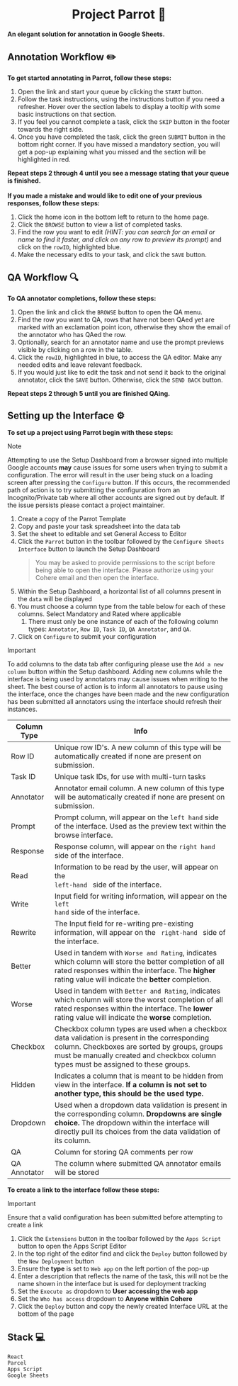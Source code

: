 <h1 align="center">
    Project Parrot 🦜
</h1>
<b> An elegant solution for annotation in Google Sheets.</b>
<h2>Annotation Workflow ✏️</h2>
<b>To get started annotating in Parrot, follow these steps:</b>
<ol>
<li>Open the link and start your queue by clicking the <code>START</code> button.</li>
<li>Follow the task instructions, using the instructions button if you need a refresher. Hover over the section labels to display a tooltip with some basic instructions on that section.</li>
<li>If you feel you cannot complete a task, click the <code>SKIP</code> button in the footer towards the right side.</li>
<li>Once you have completed the task, click the green <code>SUBMIT</code> button in the bottom right corner. If you have missed a mandatory section, you will get a pop-up explaining what you missed and the section will be highlighted in red.</li>
</ol>
<b> Repeat steps 2 through 4 until you see a message stating that your queue is finished.</b>
<br/>
<br/>
<b>If you made a mistake and would like to edit one of your previous responses, follow these steps:</b>
<ol>
<li>Click the home icon in the bottom left to return to the home page.</li>
<li>Click the <code>BROWSE</code> button to view a list of completed tasks.</li>
<li>Find the row you want to edit <i>(HINT: you can search for an email or name to find it faster, and click on any row to preview its prompt)</i> and click on the <code>rowID</code>, highlighted blue.
<li>Make the necessary edits to your task, and click the <code>SAVE</code> button.</li>
</ol>
<h2>QA Workflow 🔍</h2>
<b>To QA annotator completions, follow these steps:</b>
<ol>
<li>Open the link and click the <code>BROWSE</code> button to open the QA menu.</li>
<li>Find the row you want to QA, rows that have not been QAed yet are marked with an exclamation point icon, otherwise they show the email of the annotator who has QAed the row.</li>
<li>Optionally, search for an annotator name and use the prompt previews visible by clicking on a row in the table.</li>
<li>Click the <code>rowID</code>, highlighted in blue, to access the QA editor. Make any needed edits and leave relevant feedback.</li>
<li>If you would just like to edit the task and not send it back to the original annotator, click the <code>SAVE</code> button. Otherwise, click the <code>SEND BACK</code> button.
</ol>
<b>Repeat steps 2 through 5 until you are finished QAing.</b>
<h2>Setting up the Interface ⚙️</h2>

<b>To set up a project using Parrot begin with these steps:</b>

> [!NOTE]  
> Attempting to use the Setup Dashboard from a browser signed into multiple Google accounts **may** cause issues for some users when trying to submit a configuration. The error will result in the user being stuck on a loading screen after pressing the <code>Configure</code> button. If this occurs, the recommended path of action is to try submitting the configuration from an Incognito/Private tab where all other accounts are signed out by default. If the issue persists please contact a project maintainer.  

<ol>
<li>Create a copy of the Parrot Template</li>
<li>Copy and paste your task spreadsheet into the data tab</li>
<li>Set the sheet to editable and set General Access to Editor</li>
<li>Click the <code>Parrot</code> button in the toolbar followed by the <code>Configure Sheets Interface</code> button to launch the Setup Dashboard  
    
>You may be asked to provide permissions to the script before being able to open the interface. Please authorize using your Cohere email and then open the interface.
</li>

<li>Within the Setup Dashboard, a horizontal list of all columns present in the <code>data</code> will be displayed</li>
<li> You must choose a column type from the table below for each of these columns. Select Mandatory and Rated where applicable <ol> <li>There must only be one instance of each of the following column types:   <code>Annotator</code>,  <code>Row ID</code>,  <code>Task ID</code>,  <code>QA Annotator</code>, and <code>QA</code>.</li></ol></li>

<li>Click on <code>Configure</code> to submit your configuration</li>

</ol>

> [!IMPORTANT]  
> To add columns to the data tab after configuring please use the <code>Add a new column</code> button within the Setup dashboard. Adding new columns while the interface is being used by annotators may cause issues when writing to the sheet. The best course of action is to inform all annotators to pause using the interface, once the changes have been made and the new configuration has been submitted all annotators using the interface should refresh their instances.

| Column Type  | Info                                                                                                                                                                                                                                   |
| ------------ | -------------------------------------------------------------------------------------------------------------------------------------------------------------------------------------------------------------------------------------- |
| Row ID       | Unique row ID's. A new column of this type will be automatically created if none are present on submission.                                                                                                                                                                         |
| Task ID      | Unique task IDs, for use with multi-turn tasks                                                                                                                                                                                        |
| Annotator    | Annotator email column. A new column of this type will be automatically created if none are present on submission.                                                                                                              |
| Prompt       | Prompt column, will appear on the <code>left hand</code> side of the interface. Used as the preview text within the browse interface.                                                                                                  |
| Response     | Response column, will appear on the <code>right hand</code> side of the interface.                                                                                                                                                     |
| Read         | Information to be read by the user, will appear on the <code> left-hand </code> side of the interface.                                                                                                                                   |
| Write        | Input field for writing information, will appear on the <code>left hand</code> side of the interface.                                                                                                                                  |
| Rewrite      | The Input field for re-writing pre-existing information, will appear on the <code> right-hand </code> side of the interface.                                                                                                                 |
| Better       | Used in tandem with <code>Worse and Rating</code>, indicates which column will store the better completion of all rated responses within the interface. The **higher** rating value will indicate the **better** completion.           |
| Worse        | Used in tandem with <code>Better and Rating</code>, indicates which column will store the worst completion of all rated responses within the interface. The **lower** rating value will indicate the **worse** completion.             |
| Checkbox     | Checkbox column types are used when a checkbox data validation is present in the corresponding column. Checkboxes are sorted by groups, groups must be manually created and checkbox column types must be assigned to these groups. |
| Hidden       | Indicates a column that is meant to be hidden from view in the interface. **If a column is not set to another type, this should be the used type.**                                                                                    |
| Dropdown     | Used when a dropdown data validation is present in the corresponding column. **Dropdowns are single choice.** The dropdown within the interface will directly pull its choices from the data validation of its column.                 |
| QA           | Column for storing QA comments per row                                                                                                                                                                                                 |
| QA Annotator | The column where submitted QA annotator emails will be stored                                                                                                                                                                              |

<b>To create a link to the interface follow these steps:</b>
> [!IMPORTANT]  
> Ensure that a valid configuration has been submitted before attempting to create a link

<ol>
<li>Click the <code>Extensions</code> button in the toolbar followed by the <code>Apps Script</code> button to open the Apps Script Editor</li>
<li>In the top right of the editor find and click the <code>Deploy</code> button followed by the <code>New Deployment</code> button</li>
<li>Ensure the <b>type</b> is set to <code>Web app</code> on the left portion of the pop-up</li>
<li>Enter a description that reflects the name of the task, this will not be the name shown in the interface but is used for deployment tracking</li>
<li>Set the <code>Execute as</code> dropdown to <b>User accessing the web app</b> </li>
<li>Set the <code>Who has access</code> dropdown to <b>Anyone within Cohere</b> </li>
<li>Click the <code>Deploy</code> button and copy the newly created Interface URL at the bottom of the page</li>

    
</ol>


<h2>Stack 💻</h2>
<code>React</code><br/>
<code>Parcel</code><br/>
<code>Apps Script</code><br/>
<code>Google Sheets</code>
